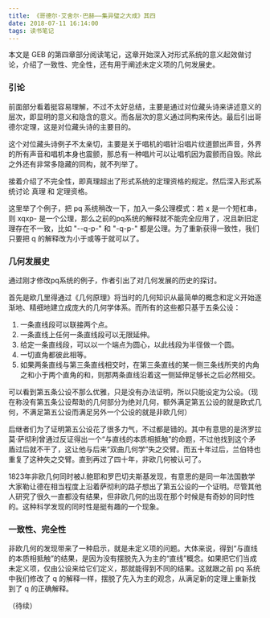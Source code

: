 ```yaml
---
title: 《哥德尔·艾舍尔·巴赫——集异璧之大成》其四  
date: 2018-07-11 16:14:00
tags: 读书笔记
---
```

本文是 GEB 的第四章部分阅读笔记，这章开始深入对形式系统的意义起效做讨论，介绍了一致性、完全性，还有用于阐述未定义项的几何发展史。
<!--more-->
### 引论
前面部分看着挺容易理解，不过不太好总结，主要是通过对位藏头诗来讲述意义的层次，即显明的意义和隐含的意义。而各层次的意义通过同构来传达。最后引出哥德尔定理，这是对位藏头诗的主要目的。  

这个对位藏头诗例子不太亲切，主要是关于唱机的唱针沿唱片纹道颤出声音，外界的所有声音和唱机本身也震颤，那总有一种唱片可以让唱机因为震颤而自毁。除此之外还有非常多隐藏的同构，就不列举了。  

接着介绍了不完全性，即真理超出了形式系统的定理资格的规定。然后深入形式系统讨论 真理 和 定理资格。  

这里举了个例子，把 pq 系统稍改一下，加入一条公理模式：若 x 是一个短杠串，则 xqxp- 是一个公理，那么之前的pq系统的解释就不能完全应用了，况且新旧定理存在不一致，比如 "--q-p-" 和 "-q-p-" 都是公理。为了重新获得一致性，我们只要把 q 的解释改为小于或等于就可以了。  

### 几何发展史
通过刚才修改pq系统的例子，作者引出了对几何发展的历史的探讨。  

首先是欧几里得通过《几何原理》将当时的几何知识从最简单的概念和定义开始逐渐地、精细地建立成庞大的几何学体系。而所有的这些都只基于五条公设：  
1. 一条直线段可以联接两个点。
2. 一条直线上任何一条直线段可以无限延伸。
3. 给定一条直线段，可以以一个端点为圆心，以此线段为半径做一个圆。
4. 一切直角都彼此相等。
5. 如果两条直线与第三条直线相交时，在第三条直线的某一侧三条线所夹的内角之和小于两个直角的和，则那两条直线沿着这一侧延伸足够长之后必然相交。

可以看到第五条公设不那么优雅，只是没有办法证明，所以只能设定为公设。（现在称没有第五条公设帮助的几何部分为绝对几何，额外满足第五公设的就是欧式几何，不满足第五公设而满足另外一个公设的就是非欧几何）  

后继者们为了证明第五公设花了很多力气，不过都是错的。其中有意思的是济罗拉莫·萨彻利曾通过反证得出一个“与直线的本质相抵触”的命题，不过他找到这个矛盾过后就不干了，这让他与后来“双曲几何学”失之交臂。而五十年过后，兰伯特也重复了这种失之交臂。直到再过了四十年，非欧几何被认可了。  

1823年非欧几何同时被J.鲍耶和罗巴切夫斯基发现，有意思的是同一年法国数学大家勒让德在相当程度上沿着萨彻利的路子想出了第五公设的一个证明。尽管其他人研究了很久一直都没有结果，但非欧几何的出现在那个时候是有奇妙的同时性的。这种科学发现的同时性是挺有趣的一个现象。  

### 一致性、完全性
非欧几何的发现带来了一种启示，就是未定义项的问题。大体来说，得到“与直线的本质相抵触”的结果，是因为没有摆脱先入为主的“直线”概念。如果把它们当成未定义项，仅由公设来给它们定义，那就能得到不同的结果。这就跟之前 pq 系统中我们修改了 q 的解释一样，摆脱了先入为主的观念，从满足新的定理上重新找到了 q 的正确解释。  

（待续）






<br />








